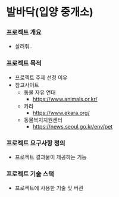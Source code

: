 # 발바닥(입양 중개소) 

### 프로젝트 개요
* 살려줘..


### 프로젝트 목적
* 프로젝트 주제 선정 이유
* 참고사이트
  * 동물 자유 연대
    *  https://www.animals.or.kr/
  * 카라
    * https://www.ekara.org/
  * 동물복지지원센터 
    * https://news.seoul.go.kr/env/pet

### 프로젝트 요구사항 정의
  * 프로젝트 결과물이 제공하는 기능



### 프로젝트 기술 스택
 * 프로젝트에 사용한 기술 및 버젼








